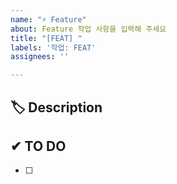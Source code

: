 ```yaml
---
name: "⚡ Feature"
about: Feature 작업 사항을 입력해 주세요
title: "[FEAT] "
labels: '작업: FEAT'
assignees: ''

---
```


## 🏷 Description
<!-- 추가할 기능에 대해 설명해 주세요. -->


## ✔ TO DO
<!-- 해야 할 일을 적어주세요. -->
- [ ] 


<!-- ## 💭 ETC -->
<!-- 기타 내용이 있을 경우 ETC 주석 해제 후 작성해 주세요 -->
